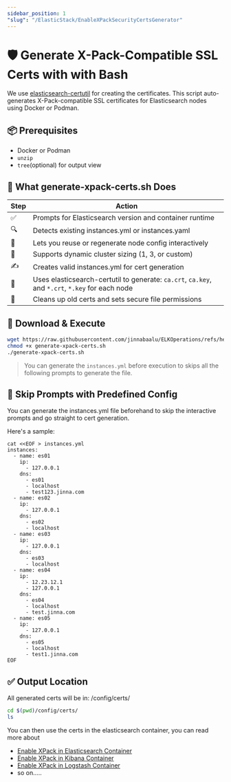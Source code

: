 ```yaml
---
sidebar_position: 1
"slug": "/ElasticStack/EnableXPackSecurityCertsGenerator"
---
```

# 🛡️ Generate X-Pack-Compatible SSL Certs with with Bash

We use [elasticsearch-certutil](https://www.elastic.co/docs/reference/elasticsearch/command-line-tools/certutil) for creating the certificates. This script auto-generates X-Pack-compatible SSL certificates for Elasticsearch nodes using Docker or Podman.

## 📦 Prerequisites
- Docker or Podman
- `unzip`
- `tree`(optional) for output view

## 🤖 What generate-xpack-certs.sh Does
| Step | Action |
|---|---|
|✅ | Prompts for Elasticsearch version and container runtime |
| 🔍 | Detects existing instances.yml or instances.yaml |
| 📄 | Lets you reuse or regenerate node config interactively |
| 🧠 | Supports dynamic cluster sizing (1, 3, or custom) |
| ✍️ | Creates valid instances.yml for cert generation |
| 🔐 | Uses elasticsearch-certutil to generate: `ca.crt`, `ca.key`, and `*.crt`, `*.key` for each node |
| 🧽 | Cleans up old certs and sets secure file permissions |

## 🚀 Download & Execute

```bash
wget https://raw.githubusercontent.com/jinnabaalu/ELKOperations/refs/heads/main/xpack-certs/generate-xpack-certs.sh
chmod +x generate-xpack-certs.sh
./generate-xpack-certs.sh
```

> You can generate the `instances.yml` before execution to skips all the following prompts to generate the file. 

## 🧩 Skip Prompts with Predefined Config
You can generate the instances.yml file beforehand to skip the interactive prompts and go straight to cert generation.

Here's a sample:

```
cat <<EOF > instances.yml
instances:
  - name: es01
    ip:
      - 127.0.0.1
    dns:
      - es01
      - localhost
      - test123.jinna.com
  - name: es02
    ip:
      - 127.0.0.1
    dns:
      - es02
      - localhost
  - name: es03
    ip:
      - 127.0.0.1
    dns:
      - es03
      - localhost
  - name: es04
    ip:
      - 12.23.12.1
      - 127.0.0.1
    dns:
      - es04
      - localhost
      - test.jinna.com
  - name: es05
    ip:
      - 127.0.0.1
    dns:
      - es05
      - localhost
      - test1.jinna.com
EOF
```

## ✅ Output Location
All generated certs will be in: /config/certs/
```bash
cd $(pwd)/config/certs/
ls
```
You can then use the certs in the elasticsearch container, you can read more about 
- [Enable XPack in Elasticsearch Container](../EnableXPackInElasticsearchContainer.md) 
- [Enable XPack in Kibana Container](../EnableXPackInKibanaContainer.md)
- [Enable XPack in Logstash Container](../EnableXPackInKibanaContainer.md)
- so on.....
